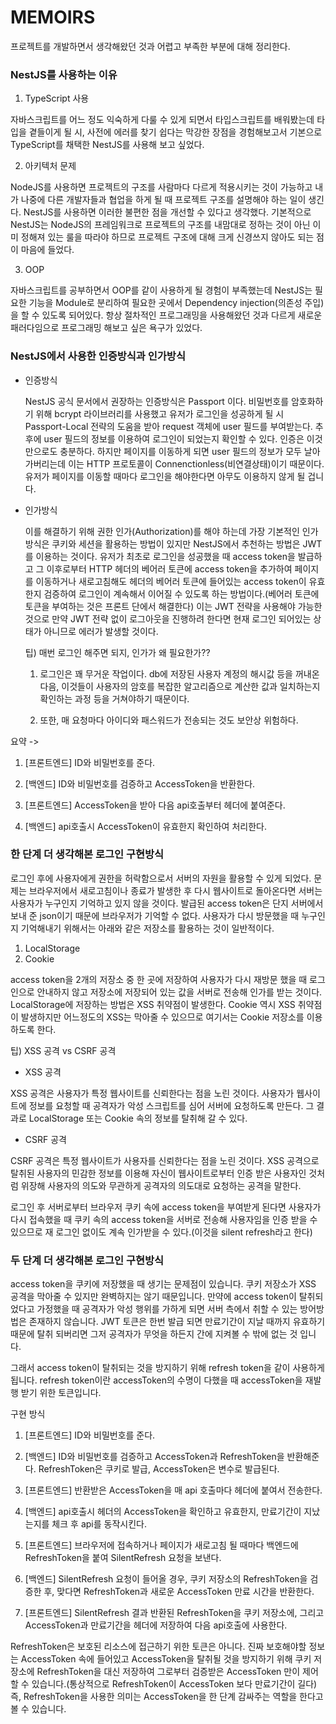 # MEMOIRS

프로젝트를 개발하면서 생각해왔던 것과 어렵고 부족한 부분에 대해 정리한다.

### NestJS를 사용하는 이유

1. TypeScript 사용

자바스크립트를 어느 정도 익숙하게 다룰 수 있게 되면서 타입스크립트를 배워봤는데 타입을 곁들이게 될 시, 사전에 에러를 찾기 쉽다는 막강한 장점을 경험해보고서 기본으로 TypeScript를 채택한 NestJS를 사용해 보고 싶었다.

2. 아키텍처 문제

NodeJS를 사용하면 프로젝트의 구조를 사람마다 다르게 적용시키는 것이 가능하고 내가 나중에 다른 개발자들과 협업을 하게 될 때 프로젝트 구조를 설명해야 하는 일이 생긴다. NestJS를 사용하면 이러한 불편한 점을 개선할 수 있다고 생각했다. 기본적으로 NestJS는 NodeJS의 프레임워크로 프로젝트의 구조를 내맘대로 정하는 것이 아닌 이미 정해져 있는 룰을 따라야 하므로 프로젝트 구조에 대해 크게 신경쓰지 않아도 되는 점이 마음에 들었다.

3. OOP

자바스크립트를 공부하면서 OOP를 같이 사용하게 될 경험이 부족했는데 NestJS는 필요한 기능을 Module로 분리하여 필요한 곳에서 Dependency injection(의존성 주입)을 할 수 있도록 되어있다. 항상 절차적인 프로그래밍을 사용해왔던 것과 다르게 새로운 패러다임으로 프로그래밍 해보고 싶은 욕구가 있었다.

### NestJS에서 사용한 인증방식과 인가방식

- 인증방식

  NestJS 공식 문서에서 권장하는 인증방식은 Passport 이다. 비밀번호를 암호화하기 위해 bcrypt 라이브러리를 사용했고 유저가 로그인을 성공하게 될 시 Passport-Local 전략의 도움을 받아 request 객체에 user 필드를 부여받는다. 추후에 user 필드의 정보를 이용하여 로그인이 되었는지 확인할 수 있다. 인증은 이것만으로도 충분하다. 하지만 페이지를 이동하게 되면 user 필드의 정보가 모두 날아가버리는데 이는 HTTP 프로토콜이 Connenctionless(비연결상태)이기 때문이다. 유저가 페이지를 이동할 때마다 로그인을 해야한다면 아무도 이용하지 않게 될 겁니다.

- 인가방식

  이를 해결하기 위해 권한 인가(Authorization)를 해야 하는데 가장 기본적인 인가방식은 쿠키와 세션을 활용하는 방법이 있지만 NestJS에서 추천하는 방법은 JWT를 이용하는 것이다. 유저가 최초로 로그인을 성공했을 때 access token을 발급하고 그 이후로부터 HTTP 헤더의 베어러 토큰에 access token을 추가하여 페이지를 이동하거나 새로고침해도 헤더의 베어러 토큰에 들어있는 access token이 유효한지 검증하여 로그인이 계속해서 이어질 수 있도록 하는 방법이다.(베어러 토큰에 토큰을 부여하는 것은 프론트 단에서 해결한다) 이는 JWT 전략을 사용해야 가능한 것으로 만약 JWT 전략 없이 로그아웃을 진행하려 한다면 현재 로그인 되어있는 상태가 아니므로 에러가 발생할 것이다.

  팁) 매번 로그인 해주면 되지, 인가가 왜 필요한가??

  1. 로그인은 꽤 무거운 작업이다. db에 저장된 사용자 계정의 해시값 등을 꺼내온 다음, 이것들이 사용자의 암호를 복잡한 알고리즘으로 계산한 값과 일치하는지 확인하는 과정 등을 거쳐야하기 때문이다.

  2. 또한, 매 요청마다 아이디와 패스워드가 전송되는 것도 보안상 위험하다.

요약 ->

1. [프론트엔드] ID와 비밀번호를 준다.

2. [백엔드] ID와 비밀번호를 검증하고 AccessToken을 반환한다.

3. [프론트엔드] AccessToken을 받아 다음 api호출부터 헤더에 붙여준다.

4. [백엔드] api호출시 AccessToken이 유효한지 확인하여 처리한다.

### 한 단계 더 생각해본 로그인 구현방식

로그인 후에 사용자에게 권한을 허락함으로서 서버의 자원을 활용할 수 있게 되었다. 문제는 브라우저에서 새로고침이나 종료가 발생한 후 다시 웹사이트로 돌아온다면 서버는 사용자가 누구인지 기억하고 있지 않을 것이다. 발급된 access token은 단지 서버에서 보내 준 json이기 때문에 브라우저가 기억할 수 없다. 사용자가 다시 방문했을 때 누구인지 기억해내기 위해서는 아래와 같은 저장소를 활용하는 것이 일반적이다.

1. LocalStorage
2. Cookie

access token을 2개의 저장소 중 한 곳에 저장하여 사용자가 다시 재방문 했을 때 로그인으로 안내하지 않고 저장소에 저장되어 있는 값을 서버로 전송해 인가를 받는 것이다. LocalStorage에 저장하는 방법은 XSS 취약점이 발생한다. Cookie 역시 XSS 취약점이 발생하지만 어느정도의 XSS는 막아줄 수 있으므로 여기서는 Cookie 저장소를 이용하도록 한다.

팁) XSS 공격 vs CSRF 공격

- XSS 공격

XSS 공격은 사용자가 특정 웹사이트를 신뢰한다는 점을 노린 것이다. 사용자가 웹사이트에 정보를 요청할 때 공격자가 악성 스크립트를 심어 서버에 요청하도록 만든다. 그 결과로 LocalStorage 또는 Cookie 속의 정보를 탈취해 갈 수 있다.

- CSRF 공격

CSRF 공격은 특정 웹사이트가 사용자를 신뢰한다는 점을 노린 것이다. XSS 공격으로 탈취된 사용자의 민감한 정보를 이용해 자신이 웹사이트로부터 인증 받은 사용자인 것처럼 위장해 사용자의 의도와 무관하게 공격자의 의도대로 요청하는 공격을 말한다.

로그인 후 서버로부터 브라우저 쿠키 속에 access token을 부여받게 된다면 사용자가 다시 접속했을 때 쿠키 속의 access token을 서버로 전송해 사용자임을 인증 받을 수 있으므로 재 로그인 없이도 계속 인가받을 수 있다.(이것을 silent refresh라고 한다)

### 두 단계 더 생각해본 로그인 구현방식

access token을 쿠키에 저장했을 때 생기는 문제점이 있습니다. 쿠키 저장소가 XSS 공격을 막아줄 수 있지만 완벽하지는 않기 때문입니다. 만약에 access token이 탈취되었다고 가정했을 때 공격자가 악성 행위를 가하게 되면 서버 측에서 취할 수 있는 방어방법은 존재하지 않습니다. JWT 토큰은 한번 발급 되면 만료기간이 지날 때까지 유효하기 때문에 탈취 되버리면 그저 공격자가 무엇을 하든지 간에 지켜볼 수 밖에 없는 것 입니다.

그래서 access token이 탈취되는 것을 방지하기 위해 refresh token을 같이 사용하게 됩니다. refresh token이란 accessToken의 수명이 다했을 때 accessToken을 재발행 받기 위한 토큰입니다.

구현 방식

1. [프론트엔드] ID와 비밀번호를 준다.

2. [백엔드] ID와 비밀번호를 검증하고 AccessToken과 RefreshToken을 반환해준다. RefreshToken은 쿠키로 발급, AccessToken은 변수로 발급된다.

3. [프론트엔드] 반환받은 AccessToken을 매 api 호출마다 헤더에 붙여서 전송한다.

4. [백엔드] api호출시 헤더의 AccessToken을 확인하고 유효한지, 만료기간이 지났는지를 체크 후 api를 동작시킨다.

5. [프론트엔드] 브라우저에 접속하거나 페이지가 새로고침 될 때마다 백엔드에 RefreshToken을 붙여 SilentRefresh 요청을 보낸다.

6. [백엔드] SilentRefresh 요청이 들어올 경우, 쿠키 저장소의 RefreshToken을 검증한 후, 맞다면 RefreshToken과 새로운 AccessToken 만료 시간을 반환한다.

7. [프론트엔드] SilentRefresh 결과 반환된 RefreshToken을 쿠키 저장소에, 그리고 AccessToken과 만료기간을 헤더에 저장하여 다음 api호출에 사용한다.

RefreshToken은 보호된 리소스에 접근하기 위한 토큰은 아니다. 진짜 보호해야할 정보는 AccessToken 속에 들어있고 AccessToken을 탈취될 것을 방지하기 위해 쿠키 저장소에 RefreshToken을 대신 저장하여 그로부터 검증받은 AccessToken 만이 제어할 수 있습니다.(통상적으로 RefreshToken이 AccessToken 보다 만료기간이 길다) 즉, RefreshToken을 사용한 의미는 AccessToken을 한 단계 감싸주는 역할을 한다고 볼 수 있습니다.
